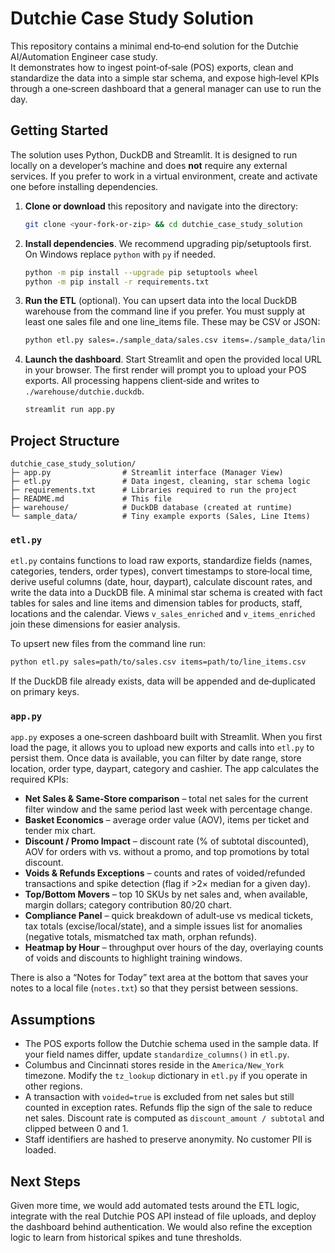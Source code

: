 # Dutchie Case Study Solution

This repository contains a minimal end‑to‑end solution for the Dutchie AI/Automation Engineer case study.  
It demonstrates how to ingest point‑of‑sale (POS) exports, clean and standardize the data into a simple star schema, and expose high‑level KPIs through a one‑screen dashboard that a general manager can use to run the day.

## Getting Started

The solution uses Python, DuckDB and Streamlit.  It is designed to run locally on a developer’s machine and does **not** require any external services.  If you prefer to work in a virtual environment, create and activate one before installing dependencies.

1. **Clone or download** this repository and navigate into the directory:

   ```bash
   git clone <your‑fork‑or‑zip> && cd dutchie_case_study_solution
   ```

2. **Install dependencies**.  We recommend upgrading pip/setuptools first.  On Windows replace `python` with `py` if needed.

   ```bash
   python -m pip install --upgrade pip setuptools wheel
   python -m pip install -r requirements.txt
   ```

3. **Run the ETL** (optional).  You can upsert data into the local DuckDB warehouse from the command line if you prefer.  You must supply at least one sales file and one line_items file.  These may be CSV or JSON:

   ```bash
   python etl.py sales=./sample_data/sales.csv items=./sample_data/line_items.csv
   ```

4. **Launch the dashboard**.  Start Streamlit and open the provided local URL in your browser.  The first render will prompt you to upload your POS exports.  All processing happens client‑side and writes to `./warehouse/dutchie.duckdb`.

   ```bash
   streamlit run app.py
   ```

## Project Structure

```
dutchie_case_study_solution/
├─ app.py                # Streamlit interface (Manager View)
├─ etl.py                # Data ingest, cleaning, star schema logic
├─ requirements.txt      # Libraries required to run the project
├─ README.md             # This file
├─ warehouse/            # DuckDB database (created at runtime)
└─ sample_data/          # Tiny example exports (Sales, Line Items)
```

### `etl.py`

`etl.py` contains functions to load raw exports, standardize fields (names, categories, tenders, order types), convert timestamps to store‑local time, derive useful columns (date, hour, daypart), calculate discount rates, and write the data into a DuckDB file.  A minimal star schema is created with fact tables for sales and line items and dimension tables for products, staff, locations and the calendar.  Views `v_sales_enriched` and `v_items_enriched` join these dimensions for easier analysis.

To upsert new files from the command line run:

```bash
python etl.py sales=path/to/sales.csv items=path/to/line_items.csv
```

If the DuckDB file already exists, data will be appended and de‑duplicated on primary keys.

### `app.py`

`app.py` exposes a one‑screen dashboard built with Streamlit.  When you first load the page, it allows you to upload new exports and calls into `etl.py` to persist them.  Once data is available, you can filter by date range, store location, order type, daypart, category and cashier.  The app calculates the required KPIs:

* **Net Sales & Same‑Store comparison** – total net sales for the current filter window and the same period last week with percentage change.
* **Basket Economics** – average order value (AOV), items per ticket and tender mix chart.
* **Discount / Promo Impact** – discount rate (% of subtotal discounted), AOV for orders with vs. without a promo, and top promotions by total discount.
* **Voids & Refunds Exceptions** – counts and rates of voided/refunded transactions and spike detection (flag if >2× median for a given day).
* **Top/Bottom Movers** – top 10 SKUs by net sales and, when available, margin dollars; category contribution 80/20 chart.
* **Compliance Panel** – quick breakdown of adult‑use vs medical tickets, tax totals (excise/local/state), and a simple issues list for anomalies (negative totals, mismatched tax math, orphan refunds).
* **Heatmap by Hour** – throughput over hours of the day, overlaying counts of voids and discounts to highlight training windows.

There is also a “Notes for Today” text area at the bottom that saves your notes to a local file (`notes.txt`) so that they persist between sessions.

## Assumptions

* The POS exports follow the Dutchie schema used in the sample data.  If your field names differ, update `standardize_columns()` in `etl.py`.
* Columbus and Cincinnati stores reside in the `America/New_York` timezone.  Modify the `tz_lookup` dictionary in `etl.py` if you operate in other regions.
* A transaction with `voided=true` is excluded from net sales but still counted in exception rates.  Refunds flip the sign of the sale to reduce net sales.  Discount rate is computed as `discount_amount / subtotal` and clipped between 0 and 1.
* Staff identifiers are hashed to preserve anonymity.  No customer PII is loaded.

## Next Steps

Given more time, we would add automated tests around the ETL logic, integrate with the real Dutchie POS API instead of file uploads, and deploy the dashboard behind authentication.  We would also refine the exception logic to learn from historical spikes and tune thresholds.
